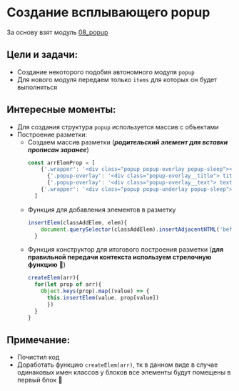 # Создание всплывающего popup
За основу взят модуль [08_popup](https://github.com/SetMiller/programming-practice/tree/master/Modules/08_popup)

Цели и задачи:
- 
- Создание некоторого подобия автономного модуля `popup`
- Для нового модуля передаем только `items` для которых он будет выполняться

Интересные моменты:
-  
- Для создания структура `popup` используется массив с объектами
- Построение разметки:
  * Создаем массив разметки (***родительский элемент для вставки прописан заранее***)
    ```javascript
    const arrElemProp = [
        {'.wrapper': '<div class="popup popup-overlay popup-sleep"></div>'},
          {'.popup-overlay': '<div class="popup-overlay__title"> title </div>'},
          {'.popup-overlay': '<div class="popup-overlay__text"> text </div>'},
        {'.wrapper': '<div class="popup popup-underlay popup-sleep"></div>'},
      ]
    ```
  * Функция для добавления элементов в разметку
    ```javascript
    insertElem(classAddElem, elem){
        document.querySelector(classAddElem).insertAdjacentHTML('beforeend', elem);
      }
    ```
  * Функция конструктор для итогового построения разметки (**для правильной передачи контекста используем стрелочную функцию** 🌈)
    ```javascript
    createElem(arr){
      for(let prop of arr){
        Object.keys(prop).map((value) => {
          this.insertElem(value, prop[value])
          })
      }
    }
    ```

Примечание:
-
- Почистил код
- Доработать функцию `createElem(arr)`, тк в данном виде в случае одинаковых имен классов у блоков все элементы будут помещены в первый блок 🤯
